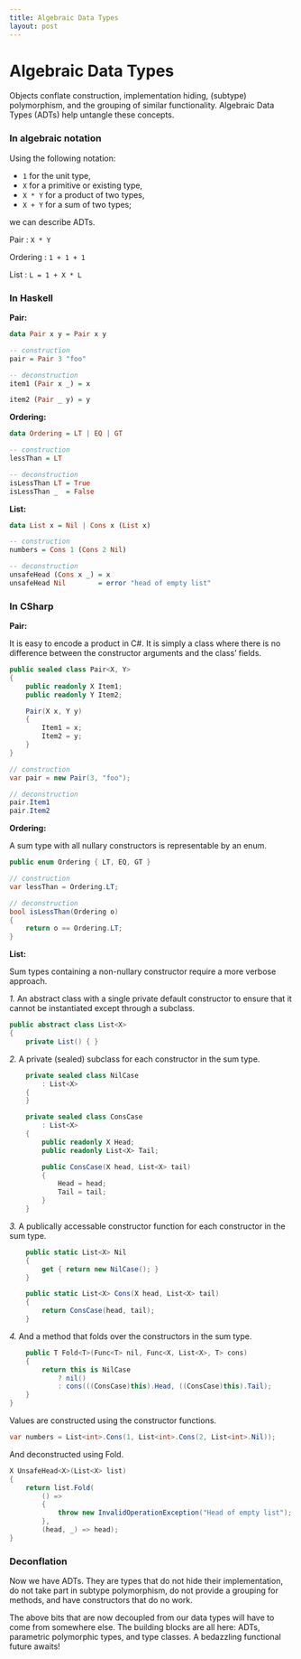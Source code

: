 ```yaml
---
title: Algebraic Data Types
layout: post
---
```


# Algebraic Data Types

Objects conflate construction, implementation hiding, (subtype)
polymorphism, and the grouping of similar functionality. Algebraic Data
Types (ADTs) help untangle these concepts.


### In algebraic notation

Using the following notation:

- `1` for the unit type,
- `X` for a primitive or existing type,
- `X * Y` for a product of two types,
- `X + Y` for a sum of two types;

we can describe ADTs.

Pair
:   `X * Y`

Ordering
:   `1 + 1 + 1`

List
:   `L = 1 + X * L`


### In Haskell

**Pair:**

```hs
data Pair x y = Pair x y

-- construction
pair = Pair 3 "foo"

-- deconstruction
item1 (Pair x _) = x

item2 (Pair _ y) = y
```

**Ordering:**

```hs
data Ordering = LT | EQ | GT

-- construction
lessThan = LT

-- deconstruction
isLessThan LT = True
isLessThan _  = False
```

**List:**

```hs
data List x = Nil | Cons x (List x)

-- construction
numbers = Cons 1 (Cons 2 Nil)

-- deconstruction
unsafeHead (Cons x _) = x
unsafeHead Nil        = error "head of empty list"
```


### In CSharp

**Pair:**

It is easy to encode a product in C#. It is simply a class where there is no
difference between the constructor arguments and the class’ fields.

```cs
public sealed class Pair<X, Y>
{
    public readonly X Item1;
    public readonly Y Item2;

    Pair(X x, Y y)
    {
        Item1 = x;
        Item2 = y;
    }
}

// construction
var pair = new Pair(3, "foo");

// deconstruction
pair.Item1
pair.Item2
```

**Ordering:**

A sum type with all nullary constructors is representable by an enum.

```cs
public enum Ordering { LT, EQ, GT }

// construction
var lessThan = Ordering.LT;

// deconstruction
bool isLessThan(Ordering o)
{
    return o == Ordering.LT;
}
```

**List:**

Sum types containing a non-nullary constructor require a more verbose
approach.

*1.* An abstract class with a single private default constructor to ensure
that it cannot be instantiated except through a subclass.

```cs
public abstract class List<X>
{
    private List() { }
```

*2.* A private (sealed) subclass for each constructor in the sum type.

```cs
    private sealed class NilCase
        : List<X>
    {
    }

    private sealed class ConsCase
        : List<X>
    {
        public readonly X Head;
        public readonly List<X> Tail;

        public ConsCase(X head, List<X> tail)
        {
            Head = head;
            Tail = tail;
        }
    }
```

*3.* A publically accessable constructor function for each constructor in
the sum type.

```cs
    public static List<X> Nil
    {
        get { return new NilCase(); }
    }

    public static List<X> Cons(X head, List<X> tail)
    {
        return ConsCase(head, tail);
    }
```

*4.* And a method that folds over the constructors in the sum type.

```cs
    public T Fold<T>(Func<T> nil, Func<X, List<X>, T> cons)
    {
        return this is NilCase
            ? nil()
            : cons(((ConsCase)this).Head, ((ConsCase)this).Tail);
    }
}
```

Values are constructed using the constructor functions.

```cs
var numbers = List<int>.Cons(1, List<int>.Cons(2, List<int>.Nil));
```

And deconstructed using Fold.

```cs
X UnsafeHead<X>(List<X> list)
{
    return list.Fold(
        () =>
        {
            throw new InvalidOperationException("Head of empty list");
        },
        (head, _) => head);
}
```


### Deconflation

Now we have ADTs. They are types that do not hide their implementation, do
not take part in subtype polymorphism, do not provide a grouping for
methods, and have constructors that do no work.

The above bits that are now decoupled from our data types will have to come
from somewhere else. The building blocks are all here: ADTs, parametric
polymorphic types, and type classes. A bedazzling functional future awaits!
